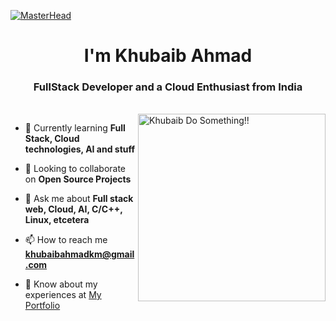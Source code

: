 [![MasterHead](https://www.pramukhdigital.com/wp-content/uploads/2018/07/New-PNC-Animated-Banners.gif)](https://playandpray.netlify.app)
<h1 align="center">I'm Khubaib Ahmad</h1>
<h3 align="center">FullStack Developer and a Cloud Enthusiast from India</h3><br>
<img align="right" alt="Khubaib Do Something!!" width="300" src="https://i.pinimg.com/originals/00/c5/37/00c537bdf08547f031540521892e5aa7.gif">


- 🌱 Currently learning **Full Stack, Cloud technologies, AI and stuff**

- 👯 Looking to collaborate on **Open Source Projects**

- 💬 Ask me about **Full stack web, Cloud, AI, C/C++, Linux, etcetera**

- 📫 How to reach me **khubaibahmadkm@gmail.com**

- 📄 Know about my experiences at <a href="https://khubaib-live.vercel.app/" target="_blank">My Portfolio</a>






